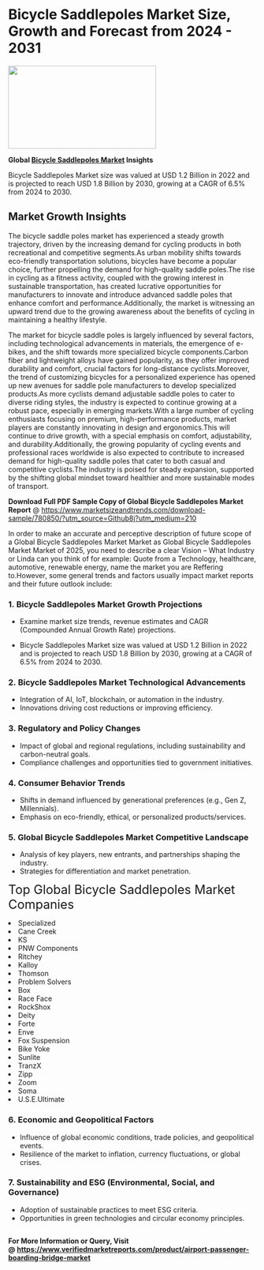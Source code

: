 <H1>Bicycle Saddlepoles Market Size, Growth and Forecast from 2024 - 2031</H1><img class="aligncenter size-medium wp-image-584254" src="https://thirdeyenews.in/wp-content/uploads/2024/09/Global-Market-Research-300x168.jpeg" alt="" width="300" height="168" /><p><strong>Global&nbsp;<a href="https://www.marketsizeandtrends.com/download-sample/780850/?utm_source=Github8j?utm_medium=210">Bicycle Saddlepoles Market</a> Insights</strong></p><p>Bicycle Saddlepoles Market size was valued at USD 1.2 Billion in 2022 and is projected to reach USD 1.8 Billion by 2030, growing at a CAGR of 6.5% from 2024 to 2030.</p><p><h2>Market Growth Insights</h2> <p>The bicycle saddle poles market has experienced a steady growth trajectory, driven by the increasing demand for cycling products in both recreational and competitive segments.As urban mobility shifts towards eco-friendly transportation solutions, bicycles have become a popular choice, further propelling the demand for high-quality saddle poles.The rise in cycling as a fitness activity, coupled with the growing interest in sustainable transportation, has created lucrative opportunities for manufacturers to innovate and introduce advanced saddle poles that enhance comfort and performance.Additionally, the market is witnessing an upward trend due to the growing awareness about the benefits of cycling in maintaining a healthy lifestyle.</p> <p>The market for bicycle saddle poles is largely influenced by several factors, including technological advancements in materials, the emergence of e-bikes, and the shift towards more specialized bicycle components.Carbon fiber and lightweight alloys have gained popularity, as they offer improved durability and comfort, crucial factors for long-distance cyclists.Moreover, the trend of customizing bicycles for a personalized experience has opened up new avenues for saddle pole manufacturers to develop specialized products.As more cyclists demand adjustable saddle poles to cater to diverse riding styles, the industry is expected to continue growing at a robust pace, especially in emerging markets.With a large number of cycling enthusiasts focusing on premium, high-performance products, market players are constantly innovating in design and ergonomics.This will continue to drive growth, with a special emphasis on comfort, adjustability, and durability.Additionally, the growing popularity of cycling events and professional races worldwide is also expected to contribute to increased demand for high-quality saddle poles that cater to both casual and competitive cyclists.The industry is poised for steady expansion, supported by the shifting global mindset toward healthier and more sustainable modes of transport.</p> <p><span class=""><strong>Download Full PDF Sample Copy of Global Bicycle Saddlepoles Market Report</strong> @ <a href="https://www.marketsizeandtrends.com/download-sample/780850/?utm_source=Github8j?utm_medium=210" target="_blank">https://www.marketsizeandtrends.com/download-sample/780850/?utm_source=Github8j?utm_medium=210</a></span></p><p>In order to make an accurate and perceptive description of future scope of a Global&nbsp;Bicycle Saddlepoles Market Market as Global&nbsp;Bicycle Saddlepoles Market Market of 2025, you need to describe a clear Vision &ndash; What Industry or Linda can you think of for example: Quote from a Technology, healthcare, automotive, renewable energy, name the market you are Reffering to.However, some general trends and factors usually impact market reports and their future outlook include:</p><h3>1.&nbsp;<strong>Bicycle Saddlepoles Market Growth Projections</strong></h3><ul><li>Examine market size trends, revenue estimates and CAGR (Compounded Annual Growth Rate) projections.</li><li><p>Bicycle Saddlepoles Market size was valued at USD 1.2 Billion in 2022 and is projected to reach USD 1.8 Billion by 2030, growing at a CAGR of 6.5% from 2024 to 2030.</p></li></ul><h3>2.&nbsp;<strong>Bicycle Saddlepoles Market Technological Advancements</strong></h3><ul><li>Integration of AI, IoT, blockchain, or automation in the industry.</li><li>Innovations driving cost reductions or improving efficiency.</li></ul><h3>3.&nbsp;<strong>Regulatory and Policy Changes</strong></h3><ul><li>Impact of global and regional regulations, including sustainability and carbon-neutral goals.</li><li>Compliance challenges and opportunities tied to government initiatives.</li></ul><h3>4.&nbsp;<strong>Consumer Behavior Trends</strong></h3><ul><li>Shifts in demand influenced by generational preferences (e.g., Gen Z, Millennials).</li><li>Emphasis on eco-friendly, ethical, or personalized products/services.</li></ul><h3>5.&nbsp;<strong>Global Bicycle Saddlepoles Market Competitive Landscape</strong></h3><ul><li>Analysis of key players, new entrants, and partnerships shaping the industry.</li><li>Strategies for differentiation and market penetration.</li></ul><p data-pm-slice="1 1 []"><span style="color: inherit; font-family: inherit; font-size: 25px;">Top Global Bicycle Saddlepoles Market Companies</span></p><div class="" data-test-id=""><p><li>Specialized</li><li> Cane Creek</li><li> KS</li><li> PNW Components</li><li> Ritchey</li><li> Kalloy</li><li> Thomson</li><li> Problem Solvers</li><li> Box</li><li> Race Face</li><li> RockShox</li><li> Deity</li><li> Forte</li><li> Enve</li><li> Fox Suspension</li><li> Bike Yoke</li><li> Sunlite</li><li> TranzX</li><li> Zipp</li><li> Zoom</li><li> Soma</li><li> U.S.E.Ultimate</li></p></div><h3>6.&nbsp;<strong>Economic and Geopolitical Factors</strong></h3><ul><li>Influence of global economic conditions, trade policies, and geopolitical events.</li><li>Resilience of the market to inflation, currency fluctuations, or global crises.</li></ul><h3>7.&nbsp;<strong>Sustainability and ESG (Environmental, Social, and Governance)</strong></h3><ul><li>Adoption of sustainable practices to meet ESG criteria.</li><li>Opportunities in green technologies and circular economy principles.</li></ul><h2><strong style="font-size: 14px;">For More Information or Query, Visit @&nbsp;</strong><a style="background-color: #ffffff; font-size: 14px;" href="https://www.marketsizeandtrends.com/report/bicycle-saddlepoles-market/" target="_blank">https://www.verifiedmarketreports.com/product/airport-passenger-boarding-bridge-market</a></h2>